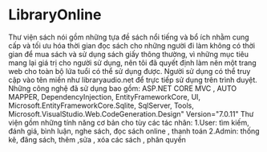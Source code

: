# LibraryOnline
Thư viện sách nói gồm những tựa đề sách nổi tiếng và bổ ích nhằm cung cấp và tối ưu hóa thời gian đọc sách cho những người đi làm không có thời gian để mua sách và sử dụng sách giấy thông thường, vì những mục tiêu mang lại giá trị cho người sử dụng, nên tôi đã quyết định làm nên một trang web cho toàn bộ lứa tuổi có thể sử dụng được.
Người sử dụng có thể truy cập vào tên miền như libraryaudio.net để trực tiếp sử dụng trên trình duyệt.
Những công nghệ đã sử dụng bao gồm: ASP.NET CORE MVC , AUTO MAPPER, DependencyInjection, EntityFrameworkCore, UI, Microsoft.EntityFrameworkCore.Sqlite, SqlServer, Tools, Microsoft.VisualStudio.Web.CodeGeneration.Design" Version="7.0.11"
Thư viện gồm những tính năng cơ bản cho tùy các tác nhân:
1.User: tìm kiếm, đánh giá, bình luận, nghe sách, đọc sách online , thanh toán 2.Admin: thống kê, đăng sách, thêm ,sửa , xóa các sách , phân quyền
